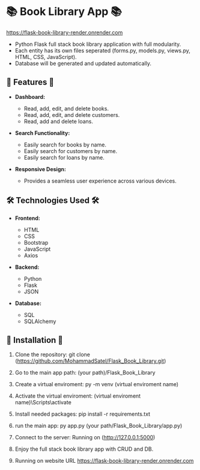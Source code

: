 # 📚 Book Library App 📚

https://flask-book-library-render.onrender.com

- Python Flask full stack book library application with full modularity.
- Each entity has its own files seperated (forms.py, models.py, views.py, HTML, CSS, JavaScript).
- Database will be generated and updated automatically.


## 🚀 Features 🚀

- **Dashboard:**
  - Read, add, edit, and delete books.
  - Read, add, edit, and delete customers.
  - Read, add and delete loans.

- **Search Functionality:**
  - Easily search for books by name.
  - Easily search for customers by name.
  - Easily search for loans by name.

- **Responsive Design:**
  - Provides a seamless user experience across various devices.

## 🛠️ Technologies Used 🛠️

- **Frontend:**
  - HTML
  - CSS
  - Bootstrap
  - JavaScript
  - Axios

- **Backend:**
  - Python
  - Flask
  - JSON

- **Database:**
  - SQL
  - SQLAlchemy


## 🔧 Installation 🔧

1. Clone the repository:
   git clone (https://github.com/MohammadSatel/Flask_Book_Library.git)

2. Go to the main app path:
   (your path)/Flask_Book_Library

3. Create a virtual enviroment:
   py -m venv (virtual enviroment name)
   
4. Activate the virtual enviroment:
   (virtual enviroment name)\Scripts\activate

5. Install needed packages: 
   pip install -r requirements.txt

6. run the main app:
   py app.py (your path/Flask_Book_Library/app.py)

7. Connect to the server:
   Running on (http://127.0.0.1:5000)

8. Enjoy the full stack book library app with CRUD and DB.

9. Running on website URL https://flask-book-library-render.onrender.com



